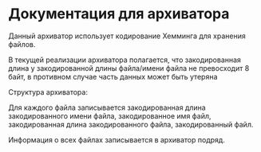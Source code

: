 # Документация для архиватора

Данный архиватор использует кодирование Хемминга для хранения файлов.

В текущей реализации архиватора полагается, что закодированная длина у закодированной длины файла/имени файла не превосходит 8 байт, в противном случае часть данных может быть утеряна

Структура архиватора:

Для каждого файла записывается закодированная длина закодированного имени файла, закодированное имя файл, закодированная длина закодированного файла, закодированный файл.

Информация о всех файлах записывается в архиватор подряд.
